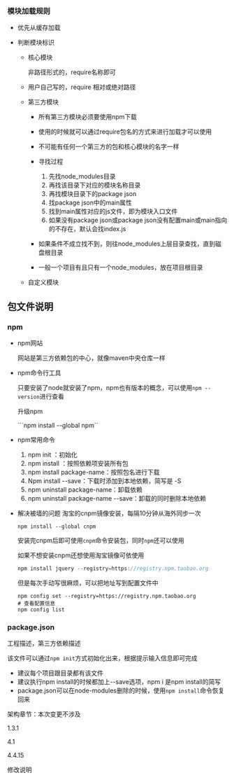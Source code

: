  

### 模块加载规则

- 优先从缓存加载

- 判断模块标识

  - 核心模块

    非路径形式的，require名称即可

  - 用户自己写的，require 相对或绝对路径

  - 第三方模块

    + 所有第三方模块必须要使用npm下载
    + 使用的时候就可以通过require包名的方式来进行加载才可以使用
    + 不可能有任何一个第三方的包和核心模块的名字一样 
    + 寻找过程
      1. 先找node_modules目录
      2. 再找该目录下对应的模块名称目录
      3. 再找模块目录下的package json
      4. 找package json中的main属性
      5. 找到main属性对应的js文件，即为模块入口文件  
      6. 如果没有package json或package json没有配置main或main指向的不存在，默认会找index.js

    + 如果条件不成立找不到，则往node_modules上层目录查找，直到磁盘根目录
    + 一般一个项目有且只有一个node_modules，放在项目根目录

  - 自定义模块



## 包文件说明

###  npm

- npm网站

  网站是第三方依赖包的中心，就像maven中央仓库一样

- npm命令行工具

  只要安装了node就安装了npm，npm也有版本的概念，可以使用`npm --version`进行查看

  升级npm

  ```npm install --global npm``

- npm常用命令

  1. npm init ：初始化
  2. npm install ：按照依赖项安装所有包
  3. npm install package-name：按照包名进行下载
  4. Npm install --save：下载时添加到本地依赖，简写是 -S
  5. npm uninstall package-name：卸载依赖
  6. npm uninstall package-name --save：卸载的同时删除本地依赖

- 解决被墙的问题
  淘宝的cnpm镜像安装，每隔10分钟从海外同步一次

  ```npm install --global cnpm```

  安装完cnpm后即可使用`cnpm`命令安装包，同时`npm`还可以使用

  如果不想安装cnpm还想使用淘宝镜像可依使用

  ```javascript
  npm install jquery --registry=https://registry.npm.taobao.org
  ```

  但是每次手动写很麻烦，可以把地址写到配置文件中

  ```javas
  npm config set --registry=https://registry.npm.taobao.org
  # 查看配置信息
  npm config list
  ```

   

### package.json

工程描述，第三方依赖描述

该文件可以通过`npm init`方式初始化出来，根据提示输入信息即可完成

- 建议每个项目跟目录都有该文件
- 建议执行npm install的时候都加上--save选项，npm i 是npm install的简写
- package.json可以在node-modules删除的时候，使用`npm install`命令恢复回来



架构章节：本次变更不涉及

1.3.1

4.1

4.4.15 

修改说明